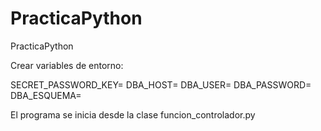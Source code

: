 # PracticaPython
PracticaPython

Crear variables de entorno:

SECRET_PASSWORD_KEY=
DBA_HOST=
DBA_USER=
DBA_PASSWORD=
DBA_ESQUEMA=

El programa se inicia desde la clase funcion_controlador.py